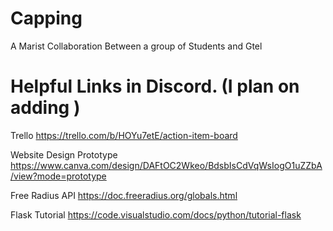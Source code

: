 # Capping
A Marist Collaboration Between a group of Students and Gtel

# Helpful Links in Discord. (I plan on adding )

Trello
https://trello.com/b/HOYu7etE/action-item-board

Website Design Prototype 
https://www.canva.com/design/DAFtOC2Wkeo/BdsbIsCdVqWsIogO1uZZbA/view?mode=prototype

Free Radius API
https://doc.freeradius.org/globals.html

Flask Tutorial
https://code.visualstudio.com/docs/python/tutorial-flask